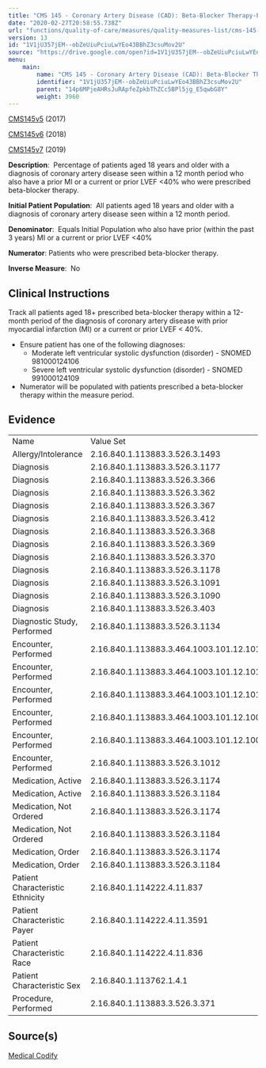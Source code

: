 ```yaml
---
title: "CMS 145 - Coronary Artery Disease (CAD): Beta-Blocker Therapy-Prior Myocardial Infarction (MI) or Left Ventricular Systolic Dysfunction (LVEF <40%)"
date: "2020-02-27T20:58:55.738Z"
url: "functions/quality-of-care/measures/quality-measures-list/cms-145-coronary-artery-disease-cad-beta-blocker-therapy-prior-myocardial-infarction-mi-or-left-ventricular-systolic-dysfunction-lvef-less40percent.html"
version: 13
id: "1V1jU357jEM--obZeUiuPciuLwYEo43BBhZ3csuMov2U"
source: "https://drive.google.com/open?id=1V1jU357jEM--obZeUiuPciuLwYEo43BBhZ3csuMov2U"
menu:
    main:
        name: "CMS 145 - Coronary Artery Disease (CAD): Beta-Blocker Therapy-Prior Myocardial Infarction (MI) or Left Ventricular Systolic Dysfunction (LVEF <40%)"
        identifier: "1V1jU357jEM--obZeUiuPciuLwYEo43BBhZ3csuMov2U"
        parent: "14p6MPjeAHRsJuRApfeZpkbThZCc5BPl5jg_E5qwbG8Y"
        weight: 3960
---
```

[CMS145v5](https://medicalcodify.com/eh/webchart.cgi?f=layoutnouser&func&module&tabmodule&name=RXDBmain&searchterm=CMS145&showresult=CMS145v5&showresulttype=Measure) (2017)

[CMS145v6](https://medicalcodify.com/eh/webchart.cgi?f=layoutnouser&func&module&tabmodule&name=RXDBmain&searchterm=CMS145&showresult=CMS145v6&showresulttype=Measure) (2018)

[CMS145v7](https://medicalcodify.com/eh/webchart.cgi?f=layoutnouser&func&module&tabmodule&name=RXDBmain&searchterm=CMS145&showresult=CMS145v7&showresulttype=Measure) (2019)



**Description**:  Percentage of patients aged 18 years and older with a diagnosis of coronary artery disease seen within a 12 month period who also have a prior MI or a current or prior LVEF <40% who were prescribed beta-blocker therapy.

**Initial Patient Population**:  All patients aged 18 years and older with a diagnosis of coronary artery disease seen within a 12 month period.

**Denominator**:  Equals Initial Population who also have prior (within the past 3 years) MI or a current or prior LVEF <40%

**Numerator**: Patients who were prescribed beta-blocker therapy.

**Inverse Measure**:  No

## Clinical Instructions

Track all patients aged 18+ prescribed beta-blocker therapy within a 12-month period of the diagnosis of coronary artery disease with prior myocardial infarction (MI) or a current or prior LVEF < 40%.

* Ensure patient has one of the following diagnoses:
    * Moderate left ventricular systolic dysfunction (disorder) - SNOMED 981000124106
    * Severe left ventricular systolic dysfunction (disorder) - SNOMED 991000124109
* Numerator will be populated with patients prescribed a beta-blocker therapy within the measure period.

## Evidence

<table>
  <tr>
    <td>Name</td>
    <td>Value Set</td>
  </tr>
  <tr>
    <td>Allergy/Intolerance</td>
    <td>2.16.840.1.113883.3.526.3.1493</td>
  </tr>
  <tr>
    <td>Diagnosis</td>
    <td>2.16.840.1.113883.3.526.3.1177</td>
  </tr>
  <tr>
    <td>Diagnosis</td>
    <td>2.16.840.1.113883.3.526.3.366</td>
  </tr>
  <tr>
    <td>Diagnosis</td>
    <td>2.16.840.1.113883.3.526.3.362</td>
  </tr>
  <tr>
    <td>Diagnosis</td>
    <td>2.16.840.1.113883.3.526.3.367</td>
  </tr>
  <tr>
    <td>Diagnosis</td>
    <td>2.16.840.1.113883.3.526.3.412</td>
  </tr>
  <tr>
    <td>Diagnosis</td>
    <td>2.16.840.1.113883.3.526.3.368</td>
  </tr>
  <tr>
    <td>Diagnosis</td>
    <td>2.16.840.1.113883.3.526.3.369</td>
  </tr>
  <tr>
    <td>Diagnosis</td>
    <td>2.16.840.1.113883.3.526.3.370</td>
  </tr>
  <tr>
    <td>Diagnosis</td>
    <td>2.16.840.1.113883.3.526.3.1178</td>
  </tr>
  <tr>
    <td>Diagnosis</td>
    <td>2.16.840.1.113883.3.526.3.1091</td>
  </tr>
  <tr>
    <td>Diagnosis</td>
    <td>2.16.840.1.113883.3.526.3.1090</td>
  </tr>
  <tr>
    <td>Diagnosis</td>
    <td>2.16.840.1.113883.3.526.3.403</td>
  </tr>
  <tr>
    <td>Diagnostic Study, Performed</td>
    <td>2.16.840.1.113883.3.526.3.1134</td>
  </tr>
  <tr>
    <td>Encounter, Performed</td>
    <td>2.16.840.1.113883.3.464.1003.101.12.1014</td>
  </tr>
  <tr>
    <td>Encounter, Performed</td>
    <td>2.16.840.1.113883.3.464.1003.101.12.1016</td>
  </tr>
  <tr>
    <td>Encounter, Performed</td>
    <td>2.16.840.1.113883.3.464.1003.101.12.1012</td>
  </tr>
  <tr>
    <td>Encounter, Performed</td>
    <td>2.16.840.1.113883.3.464.1003.101.12.1001</td>
  </tr>
  <tr>
    <td>Encounter, Performed</td>
    <td>2.16.840.1.113883.3.464.1003.101.12.1008</td>
  </tr>
  <tr>
    <td>Encounter, Performed</td>
    <td>2.16.840.1.113883.3.526.3.1012</td>
  </tr>
  <tr>
    <td>Medication, Active</td>
    <td>2.16.840.1.113883.3.526.3.1174</td>
  </tr>
  <tr>
    <td>Medication, Active</td>
    <td>2.16.840.1.113883.3.526.3.1184</td>
  </tr>
  <tr>
    <td>Medication, Not Ordered</td>
    <td>2.16.840.1.113883.3.526.3.1174</td>
  </tr>
  <tr>
    <td>Medication, Not Ordered</td>
    <td>2.16.840.1.113883.3.526.3.1184</td>
  </tr>
  <tr>
    <td>Medication, Order</td>
    <td>2.16.840.1.113883.3.526.3.1174</td>
  </tr>
  <tr>
    <td>Medication, Order</td>
    <td>2.16.840.1.113883.3.526.3.1184</td>
  </tr>
  <tr>
    <td>Patient Characteristic Ethnicity</td>
    <td>2.16.840.1.114222.4.11.837</td>
  </tr>
  <tr>
    <td>Patient Characteristic Payer</td>
    <td>2.16.840.1.114222.4.11.3591</td>
  </tr>
  <tr>
    <td>Patient Characteristic Race</td>
    <td>2.16.840.1.114222.4.11.836</td>
  </tr>
  <tr>
    <td>Patient Characteristic Sex</td>
    <td>2.16.840.1.113762.1.4.1</td>
  </tr>
  <tr>
    <td>Procedure, Performed</td>
    <td>2.16.840.1.113883.3.526.3.371</td>
  </tr>
</table>

## Source(s)

[Medical Codify](https://medicalcodify.com/eh/?f=layoutnouser&func&name=RXDBmain&module&tabmodule&searchterm=CMS145&Submit=Search&icd9search=1&icd10search=1&icd10pcssearch=1&snomedsearch=1&loincsearch=1&labcorpsearch=1&questsearch=1&rxnormsearch=1&hcpcssearch=1&ndcsearch=1&cvxsearch=1&vissearch=1&vssearch=1&meassearch=1&pcssearch=1&fdbsearch=1&fdbnamesearch=1&fullsearch&flowsheet)

